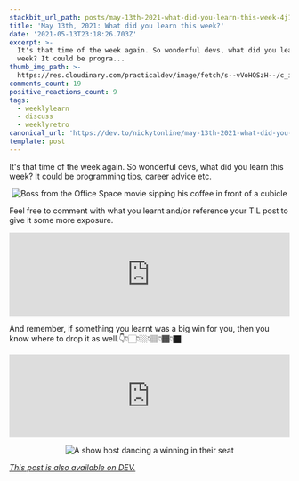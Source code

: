 ```yaml
---
stackbit_url_path: posts/may-13th-2021-what-did-you-learn-this-week-4j16
title: 'May 13th, 2021: What did you learn this week?'
date: '2021-05-13T23:18:26.703Z'
excerpt: >-
  It's that time of the week again. So wonderful devs, what did you learn this
  week? It could be progra...
thumb_img_path: >-
  https://res.cloudinary.com/practicaldev/image/fetch/s--vVoHQSzH--/c_imagga_scale,f_auto,fl_progressive,h_420,q_auto,w_1000/https://dev-to-uploads.s3.amazonaws.com/uploads/articles/3044y6e03wny6bbjf6e2.jpg
comments_count: 19
positive_reactions_count: 9
tags:
  - weeklylearn
  - discuss
  - weeklyretro
canonical_url: 'https://dev.to/nickytonline/may-13th-2021-what-did-you-learn-this-week-4j16'
template: post
---
```

It's that time of the week again. So wonderful devs, what did you learn this week? It could be programming tips, career advice etc.

<center>

![Boss from the Office Space movie sipping his coffee in front of a cubicle](https://media.giphy.com/media/lSVL6vdhdZVPW/giphy.gif)

</center>

Feel free to comment with what you learnt and/or reference your TIL post to give it some more exposure.


<iframe class="liquidTag" src="https://dev.to/embed/tag?args=todayilearned" style="border: 0; width: 100%;"></iframe>


And remember, if something you learnt was a big win for you, then you know where to drop it as well.👇👇🏻👇🏼👇🏽👇🏾👇🏿


<iframe class="liquidTag" src="https://dev.to/embed/link?args=https%3A%2F%2Fdev.to%2Fdevteam%2Fwhat-was-your-win-this-week-7cj" style="border: 0; width: 100%;"></iframe>


<center>

![A show host dancing a winning in their seat](https://media.giphy.com/media/l3q2Z6S6n38zjPswo/giphy.gif)
</center>

*[This post is also available on DEV.](https://dev.to/nickytonline/may-13th-2021-what-did-you-learn-this-week-4j16)*


<script>
const parent = document.getElementsByTagName('head')[0];
const script = document.createElement('script');
script.type = 'text/javascript';
script.src = 'https://cdnjs.cloudflare.com/ajax/libs/iframe-resizer/4.1.1/iframeResizer.min.js';
script.charset = 'utf-8';
script.onload = function() {
    window.iFrameResize({}, '.liquidTag');
};
parent.appendChild(script);
</script>    
